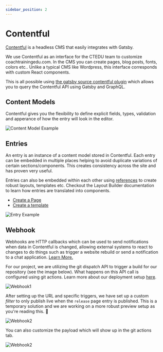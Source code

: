 ```yaml
---
sidebar_position: 2
---
```


# Contentful
[Contentful](https://www.contentful.com/) is a headless CMS that easily integrates with Gatsby.

We use Contentful as an interface for the CTEDU team to customize coachtrainingedu.com. In the CMS you can create pages, blog posts, fonts, colors etc..
Unlike a typical CMS like Wordpress, this interface corresponds with custom React components.

This is all possible using [the gatsby source contentful plugin](https://www.gatsbyjs.com/plugins/gatsby-source-contentful/) which allows you to query the Contentful API using Gatsby and GraphQL.

## Content Models
Contentful gives you the flexibility to define explicit fields, types, validation and apperance of how the entry will look in the editor. 
<!-- Here is an example of a the page content model.  -->

![Content Model Example](/img/content-model-example.png)

## Entries
An entry is an instance of a content model stored in Contentful. Each entry can be embedded in multiple places helping to avoid duplicate variations of certain sections/components. This creates consistency across the site and has proven very useful.

Entries can also be embedded within each other using [references](https://www.contentful.com/help/references/) to create robust layouts, templates etc. Checkout the Layout Builder documentation to learn how entries are translated into components.

- [Create a Page](/Layout%20Builder/Pages)
- [Create a template](/Layout%20Builder/Templates)

<!-- - Create a page -->

![Entry Example](/img/content-model-example-6.png)

## Webhook

Webhooks are HTTP callbacks which can be used to send notifications when data in Contentful is changed, allowing external systems to react to changes to do things such as trigger a website rebuild or send a notification to a chat application. [Learn More.](https://www.contentful.com/developers/docs/concepts/webhooks/)

For our project, we are utilizing the git dispatch API to trigger a build for our repository (see the image below). What happens on this API call is configured using git actions. Learn more about our deployment setup [here](/Deployment/Git#actions).

![Webhook1](/img/webhook-1.png)

After setting up the URL and specific triggers, we have set up a custom *filter* to only publish live when the `release` page entry is published. This is a temporary solution and we are working on a more robust preview setup as you're reading this. :monkey:

![Webhook2](/img/webhook-2.png)

You can also customize the payload which will show up in the git actions tab.

![Webhook2](/img/webhook-3.png)
